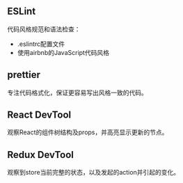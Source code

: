 ## ESLint
代码风格规范和语法检查：

+ .eslintrc配置文件
+ 使用airbnb的JavaScript代码风格

## prettier
专注代码格式化，保证更容易写出风格一致的代码。

## React DevTool
观察React的组件树结构及props，并高亮显示更新的节点。

## Redux DevTool
观察到store当前完整的状态，以及发起的action并引起的变化。

